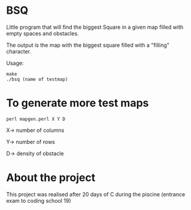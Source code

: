 # BSQ

Little program that will find the biggest Square in a given map filled with empty spaces and obstacles.

The output is the map with the biggest square filled with a "filling" character.

Usage:
```
make
./bsq (name of testmap)
```

# To generate more test maps
```
perl mapgen.perl X Y D
```
X-> number of columns

Y-> number of rows

D-> density of obstacle

# About the project
This project was realised after 20 days of C during the piscine (entrance exam to coding school 19)
